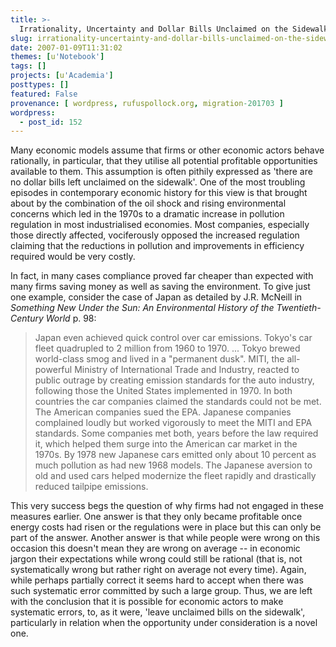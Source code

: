 ```yaml
---
title: >-
  Irrationality, Uncertainty and Dollar Bills Unclaimed on the Sidewalk: Pollution Abatement and Energy Efficiency
slug: irrationality-uncertainty-and-dollar-bills-unclaimed-on-the-sidewalk-pollution-abatement-and-energy-efficiency
date: 2007-01-09T11:31:02
themes: [u'Notebook']
tags: []
projects: [u'Academia']
posttypes: []
featured: False
provenance: [ wordpress, rufuspollock.org, migration-201703 ]
wordpress:
  - post_id: 152
---
```


Many economic models assume that firms or other economic actors behave rationally, in particular, that they utilise all potential profitable opportunities available to them. This assumption is often pithily expressed as 'there are no dollar bills left unclaimed on the sidewalk'. One of the most troubling episodes in contemporary economic history for this view is that brought about by the combination of the oil shock and rising environmental concerns which led in the 1970s to a dramatic increase in pollution regulation in most industrialised economies. Most companies, especially those directly affected, vociferously opposed the increased regulation claiming that the reductions in pollution and improvements in efficiency required would be very costly.

In fact, in many cases compliance proved far cheaper than expected with many firms saving money as well as saving the environment. To give just one example, consider the case of Japan as detailed by J.R. McNeill in *Something New Under the Sun: An Environmental History of the Twentieth-Century World* p. 98:

> Japan even achieved quick control over car emissions. Tokyo's car fleet quadrupled to 2 million from 1960 to 1970. ... Tokyo brewed world-class smog and lived in a "permanent dusk". MITI, the all-powerful Ministry of International Trade and Industry, reacted to public outrage by creating emission standards for the auto industry, following those the United States implemented in 1970. In both countries the car companies claimed the standards could not be met. The American companies sued the EPA. Japanese companies complained loudly but worked vigorously to meet the MITI and EPA standards. Some companies met both, years before the law required it, which helped them surge into the American car market in the 1970s. By 1978 new Japanese cars emitted only about 10 percent as much pollution as had new 1968 models. The Japanese aversion to old and used cars helped modernize the fleet rapidly and drastically reduced tailpipe emissions.

This very success begs the question of why firms had not engaged in these measures earlier. One answer is that they only became profitable once energy costs had risen or the regulations were in place but this can only be part of the answer. Another answer is that while people were wrong on this occasion this doesn't mean they are wrong on average -- in economic jargon their expectations while wrong could still be  rational (that is, not systematically wrong but rather right on average not every time). Again, while perhaps partially correct it seems hard to accept when there was such systematic error committed by such a large group. Thus, we are left with the conclusion that it is possible for economic actors to make systematic errors, to, as it were, 'leave unclaimed bills on the sidewalk', particularly in relation when the opportunity under consideration is a novel one.

